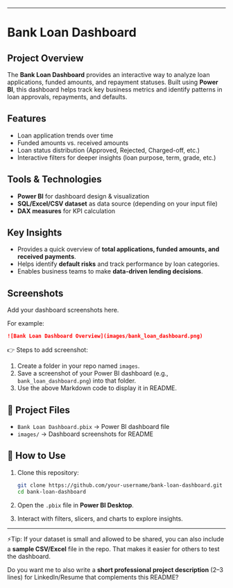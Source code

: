 
---

#  Bank Loan Dashboard

##  Project Overview

The **Bank Loan Dashboard** provides an interactive way to analyze loan applications, funded amounts, and repayment statuses. Built using **Power BI**, this dashboard helps track key business metrics and identify patterns in loan approvals, repayments, and defaults.

##  Features

* Loan application trends over time
* Funded amounts vs. received amounts
* Loan status distribution (Approved, Rejected, Charged-off, etc.)
* Interactive filters for deeper insights (loan purpose, term, grade, etc.)

##  Tools & Technologies

* **Power BI** for dashboard design & visualization
* **SQL/Excel/CSV dataset** as data source (depending on your input file)
* **DAX measures** for KPI calculation

##  Key Insights

* Provides a quick overview of **total applications, funded amounts, and received payments**.
* Helps identify **default risks** and track performance by loan categories.
* Enables business teams to make **data-driven lending decisions**.

##  Screenshots

Add your dashboard screenshots here.

For example:

```markdown
![Bank Loan Dashboard Overview](images/bank_loan_dashboard.png)
```

👉 Steps to add screenshot:

1. Create a folder in your repo named `images`.
2. Save a screenshot of your Power BI dashboard (e.g., `bank_loan_dashboard.png`) into that folder.
3. Use the above Markdown code to display it in README.

## 📂 Project Files

* `Bank Loan Dashboard.pbix` → Power BI dashboard file
* `images/` → Dashboard screenshots for README

## 🚀 How to Use

1. Clone this repository:

   ```bash
   git clone https://github.com/your-username/bank-loan-dashboard.git
   cd bank-loan-dashboard
   ```
2. Open the `.pbix` file in **Power BI Desktop**.
3. Interact with filters, slicers, and charts to explore insights.

---

⚡Tip: If your dataset is small and allowed to be shared, you can also include a **sample CSV/Excel** file in the repo. That makes it easier for others to test the dashboard.

Do you want me to also write a **short professional project description** (2–3 lines) for LinkedIn/Resume that complements this README?
